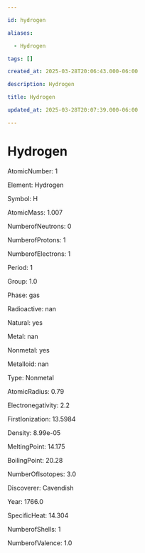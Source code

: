 ```yaml
---

id: hydrogen

aliases:

  - Hydrogen

tags: []

created_at: 2025-03-28T20:06:43.000-06:00

description: Hydrogen

title: Hydrogen

updated_at: 2025-03-28T20:07:39.000-06:00

---
```




# Hydrogen

AtomicNumber: 1

Element: Hydrogen

Symbol: H

AtomicMass: 1.007

NumberofNeutrons: 0

NumberofProtons: 1

NumberofElectrons: 1

Period: 1

Group: 1.0

Phase: gas

Radioactive: nan

Natural: yes

Metal: nan

Nonmetal: yes

Metalloid: nan

Type: Nonmetal

AtomicRadius: 0.79

Electronegativity: 2.2

FirstIonization: 13.5984

Density: 8.99e-05

MeltingPoint: 14.175

BoilingPoint: 20.28

NumberOfIsotopes: 3.0

Discoverer: Cavendish

Year: 1766.0

SpecificHeat: 14.304

NumberofShells: 1

NumberofValence: 1.0

